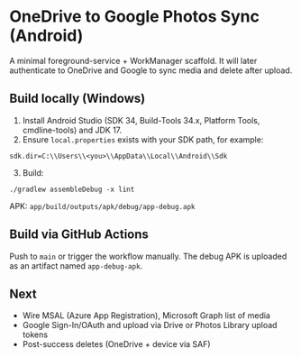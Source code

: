 # OneDrive to Google Photos Sync (Android)

A minimal foreground-service + WorkManager scaffold. It will later authenticate to OneDrive and Google to sync media and delete after upload.

## Build locally (Windows)

1. Install Android Studio (SDK 34, Build-Tools 34.x, Platform Tools, cmdline-tools) and JDK 17.
2. Ensure `local.properties` exists with your SDK path, for example:

```
sdk.dir=C:\\Users\\<you>\\AppData\\Local\\Android\\Sdk
```

3. Build:

```
./gradlew assembleDebug -x lint
```

APK: `app/build/outputs/apk/debug/app-debug.apk`

## Build via GitHub Actions

Push to `main` or trigger the workflow manually. The debug APK is uploaded as an artifact named `app-debug-apk`.

## Next

- Wire MSAL (Azure App Registration), Microsoft Graph list of media
- Google Sign-In/OAuth and upload via Drive or Photos Library upload tokens
- Post-success deletes (OneDrive + device via SAF)
